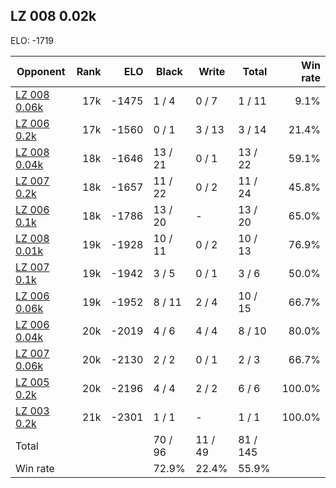 ## LZ 008 0.02k ##

ELO: -1719

Opponent | Rank | ELO | Black | Write | Total | Win rate
---------|-----:|----:|-------|-------|-------|-------:
[LZ 008 0.06k](LZ%20008%200.06k.md) | 17k | -1475 | 1 / 4 | 0 / 7 | 1 / 11 | 9.1%
[LZ 006 0.2k](LZ%20006%200.2k.md) | 17k | -1560 | 0 / 1 | 3 / 13 | 3 / 14 | 21.4%
[LZ 008 0.04k](LZ%20008%200.04k.md) | 18k | -1646 | 13 / 21 | 0 / 1 | 13 / 22 | 59.1%
[LZ 007 0.2k](LZ%20007%200.2k.md) | 18k | -1657 | 11 / 22 | 0 / 2 | 11 / 24 | 45.8%
[LZ 006 0.1k](LZ%20006%200.1k.md) | 18k | -1786 | 13 / 20 | - | 13 / 20 | 65.0%
[LZ 008 0.01k](LZ%20008%200.01k.md) | 19k | -1928 | 10 / 11 | 0 / 2 | 10 / 13 | 76.9%
[LZ 007 0.1k](LZ%20007%200.1k.md) | 19k | -1942 | 3 / 5 | 0 / 1 | 3 / 6 | 50.0%
[LZ 006 0.06k](LZ%20006%200.06k.md) | 19k | -1952 | 8 / 11 | 2 / 4 | 10 / 15 | 66.7%
[LZ 006 0.04k](LZ%20006%200.04k.md) | 20k | -2019 | 4 / 6 | 4 / 4 | 8 / 10 | 80.0%
[LZ 007 0.06k](LZ%20007%200.06k.md) | 20k | -2130 | 2 / 2 | 0 / 1 | 2 / 3 | 66.7%
[LZ 005 0.2k](LZ%20005%200.2k.md) | 20k | -2196 | 4 / 4 | 2 / 2 | 6 / 6 | 100.0%
[LZ 003 0.2k](LZ%20003%200.2k.md) | 21k | -2301 | 1 / 1 | - | 1 / 1 | 100.0%
Total | | | 70 / 96 | 11 / 49 | 81 / 145 | 
Win rate| | | 72.9% | 22.4% | 55.9% | 
